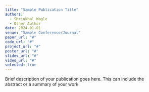 ```yaml
---
title: "Sample Publication Title"
authors:
  - Shrinkhal Wagle
  - Other Author
date: 2024-01-01
venue: "Sample Conference/Journal"
paper_url: "#"
code_url: "#"
project_url: "#"
poster_url: "#"
slides_url: "#"
video_url: "#"
selected: true
---
```


Brief description of your publication goes here. This can include the abstract or a summary of your work. 
